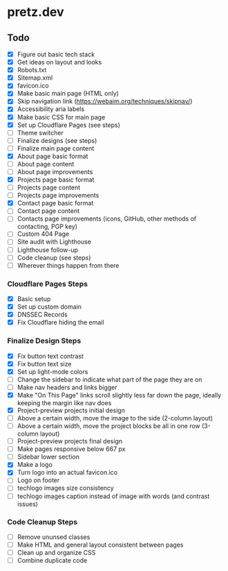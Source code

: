 # pretz.dev

## Todo

- [x] Figure out basic tech stack
- [x] Get ideas on layout and looks
- [x] Robots.txt
- [x] Sitemap.xml
- [x] favicon.ico
- [x] Make basic main page (HTML only)
- [x] Skip navigation link (<https://webaim.org/techniques/skipnav/>)
- [x] Accessibility aria labels
- [x] Make basic CSS for main page
- [x] Set up Cloudflare Pages (see steps)
- [ ] Theme switcher
- [ ] Finalize designs (see steps)
- [ ] Finalize main page content
- [x] About page basic format
- [ ] About page content
- [ ] About page improvements
- [x] Projects page basic format
- [ ] Projects page content
- [ ] Projects page improvements
- [x] Contact page basic format
- [ ] Contact page content
- [ ] Contacts page improvements (icons, GitHub, other methods of contacting, PGP key)
- [ ] Custom 404 Page
- [ ] Site audit with Lighthouse
- [ ] Lighthouse follow-up
- [ ] Code cleanup (see steps)
- [ ] Wherever things happen from there

### Cloudflare Pages Steps

- [x] Basic setup
- [x] Set up custom domain
- [x] DNSSEC Records
- [x] Fix Cloudflare hiding the email

### Finalize Design Steps

- [x] Fix button text contrast
- [x] Fix button text size
- [x] Set up light-mode colors
- [ ] Change the sidebar to indicate what part of the page they are on
- [ ] Make nav headers and links bigger
- [x] Make "On This Page" links scroll slightly less far down the page, ideally keeping the margin like nav does
- [x] Project-preview projects initial design
- [ ] Above a certain width, move the image to the side (2-column layout)
- [ ] Above a certain width, move the project blocks be all in one row (3-column layout)
- [ ] Project-preview projects final design
- [ ] Make pages responsive below 667 px
- [ ] Sidebar lower section
- [x] Make a logo
- [x] Turn logo into an actual favicon.ico
- [ ] Logo on footer
- [ ] techlogo images size consistency
- [ ] techlogo images caption instead of image with words (and contrast issues)

### Code Cleanup Steps

- [ ] Remove ununsed classes
- [ ] Make HTML and general layout consistent between pages
- [ ] Clean up and organize CSS
- [ ] Combine duplicate code
